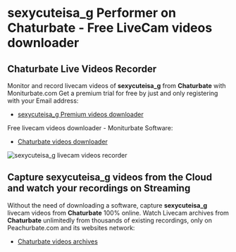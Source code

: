 # sexycuteisa_g Performer on Chaturbate - Free LiveCam videos downloader

## Chaturbate Live Videos Recorder

Monitor and record livecam videos of **sexycuteisa_g** from **Chaturbate** with Moniturbate.com
Get a premium trial for free by just and only registering with your Email address:
* [sexycuteisa_g Premium videos downloader](https://moniturbate.com/request-demo-licence-key.html)

Free livecam videos downloader - Moniturbate Software:
* [Chaturbate videos downloader](https://moniturbate.com/moniturbate-download-software.html)

![sexycuteisa_g livecam videos recorder](https://peachurnet.com/templates/moniturbate-software.png)


## Capture sexycuteisa_g videos from the Cloud and watch your recordings on Streaming

Without the need of downloading a software, capture **sexycuteisa_g** livecam videos from **Chaturbate** 100% online.
Watch Livecam archives from **Chaturbate** unlimitedly from thousands of existing recordings, only on Peachurbate.com and its websites network:
* [Chaturbate videos archives](https://peachurnet.com/)